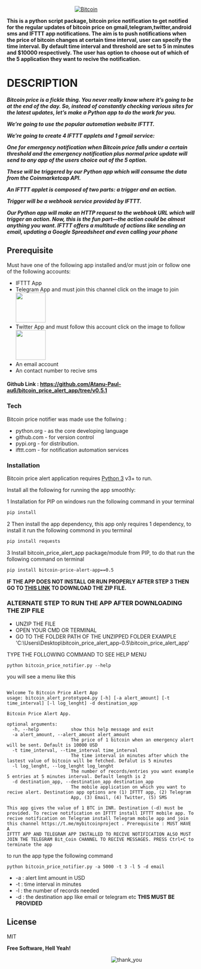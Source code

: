 &emsp;&emsp;&emsp;&emsp;&emsp;&emsp;&emsp;&emsp;&emsp;&emsp;&emsp;&emsp;&emsp;[![Bitcoin](https://media.giphy.com/media/NW4hBBjqMJfOg/giphy.gif)](https://bitcoin.org/en/)

__This is a python script package, bitcoin price notification to get notified for the regular updates of bitcoin price on gmail,telegram,twitter,android sms and IFTTT app notifications. The aim is to push notifications when the price of bitcoin changes at certain time interval, user can specify the time interval. By default time interval and threshold are set to 5 in minutes and $10000 respectively. The user has option to choose out of which of the 5 application they want to recive the notification.__

# DESCRIPTION
__*Bitcoin price is a fickle thing. You never really know where it’s going to be at the end of the day. So, instead of constantly checking various sites for the latest updates, let’s make a Python app to do the work for you.*__

__*We’re going to use the popular automation website IFTTT.*__

__*We’re going to create 4 IFTTT applets and 1 gmail service:*__

__*One for emergency notification when Bitcoin price falls under a certain threshold and the emergency notification plus normal price update will send to any app of the users choice out of the 5 option.*__

__*These will be triggered by our Python app which will consume the data from the Coinmarketcap API.*__

__*An IFTTT applet is composed of two parts: a trigger and an action.*__

__*Trigger will be a webhook service provided by IFTTT.*__

__*Our Python app will make an HTTP request to the webhook URL which will trigger an action. Now, this is the fun part—the action could be almost anything you want. IFTTT offers a multitude of actions like sending an email, updating a Google Spreadsheet and even calling your phone*__

## Prerequisite

Must have one of the following app installed and/or must join or follow one of the following accounts:
  - IFTTT App
  - Telegram App and must join this channel click on the image to join <a href="https://t.me/mybitcoinproject"> <img src="https://media2.giphy.com/media/1gdue30RkC7TPsefAP/giphy.gif" width="80"/></a> 
  - Twitter App and must follow this account click on the image to follow <a href="https://twitter.com/AtanuPa02151991"> <img src="https://media.giphy.com/media/M9O6ePwNJ58UMF1Rvq/giphy.gif" width="80" /></a> 
  - An email account
  - An contact number to recive sms
  
#### Github Link : https://github.com/Atanu-Paul-au6/bitcoin_price_alert_app/tree/v0.5.1

### Tech

Bitcoin price notifier was made use the follwing :

* python.org - as the core developing language
* github.com - for version control
* pypi.org - for distribution.
* ifttt.com - for notification automation services

### Installation

Bitcoin price alert application requires [Python 3](https://python.org/) v3+ to run.

Install all the following for running the app smoothly:

1 Installation for PIP on windows run the following command in your terminal
```sh
pip install
```
2 Then install the app dependency, this app only requires 1 dependency, to install it run the following commond in you terminal

```sh
pip install requests
```
3 Install bitcoin_price_alert_app package/module from PIP, to do that run the following command on terminal

```sh
pip install bitcoin-price-alert-app==0.5
```
__IF THE APP DOES NOT INSTALL OR RUN PROPERLY AFTER STEP 3 THEN GO TO [THIS LINK](https://github.com/Atanu-Paul-au6/bitcoin_price_alert_app/archive/v0.5.1.tar.gz) TO DOWNLOAD THE ZIP FILE.__

### ALTERNATE STEP TO RUN THE APP AFTER DOWNLOADING THE ZIP FILE

* UNZIP THE FILE 
* OPEN YOUR CMD OR TERMINAL 
* GO TO THE FOLDER PATH OF THE UNZIPPED FOLDER EXAMPLE 'C:\Users\Desktop\bitcoin_price_alert_app-0.5\bitcoin_price_alert_app'


TYPE THE FOLLOWING COMMAND TO SEE HELP MENU
```
python bitcoin_price_notifier.py --help
```
you will see a menu like this
```

Welcome To Bitcoin Price Alert App
usage: bitcoin_alert_prototype4.py [-h] [-a alert_amount] [-t time_interval] [-l log_lenght] -d destination_app

Bitcoin Price Alert App.

optional arguments:
  -h, --help            show this help message and exit
  -a alert_amount, --alert_amount alert_amount
                        The price of 1 bitcoin when an emergency alert will be sent. Default is 10000 USD
  -t time_interval, --time_interval time_interval
                        The time interval in minutes after which the lastest value of bitcoin will be fetched. Defalut is 5 minutes
  -l log_lenght, --log_lenght log_lenght
                        The number of records/entries you want example 5 entries at 5 minutes interval. Default length is 2
  -d destination_app, --destination_app destination_app
                        The mobile application on which you want to recive alert. Destination app options are (1) IFTTT app, (2) Telegram
                        App, (3) Email, (4) Twitter, (5) SMS

This app gives the value of 1 BTC in INR. Destination (-d) must be provided. To recive notification on IFTTT install IFTTT mobile app. To
recive notification on Telegram install Telegram mobile app and join this channel https://t.me/mybitcoinproject . Prerequisite : MUST HAVE A
IFTTT APP AND TELEGRAM APP INSTALLED TO RECIVE NOTIFICATION ALSO MUST JOIN THE TELEGRAM Bit_Coin CHANNEL TO RECIVE MESSAGES. PRESS Ctrl+C to
terminate the app
```
to run the app type the following command
```
python bitcoin_price_notifier.py -a 5000 -t 3 -l 5 -d email
```
* -a : alert limt amount in USD
* -t : time interval in minutes
* -l : the number of records needed
* -d : the destination app like email or telegram etc __THIS MUST BE PROVIDED__

License
----

MIT

**Free Software, Hell Yeah!**

&emsp;&emsp;&emsp;&emsp;&emsp;&emsp;&emsp;&emsp;&emsp;&emsp;&emsp;&emsp;&emsp;&emsp;&emsp;&emsp;&emsp;&emsp;&emsp;&emsp;![thank_you](https://media.giphy.com/media/95P1vO6r7rsk0/200_d.gif)
